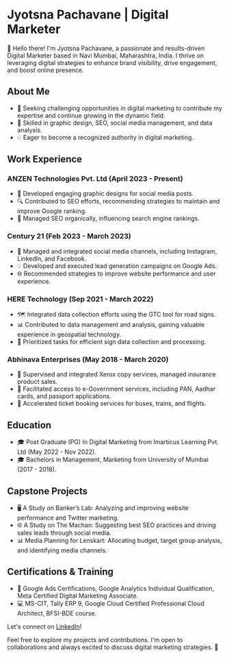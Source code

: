# Jyotsna Pachavane | Digital Marketer

👋 Hello there! I'm Jyotsna Pachavane, a passionate and results-driven Digital Marketer based in Navi Mumbai, Maharashtra, India. I thrive on leveraging digital strategies to enhance brand visibility, drive engagement, and boost online presence.

## About Me

- 🚀 Seeking challenging opportunities in digital marketing to contribute my expertise and continue growing in the dynamic field.
- 🎨 Skilled in graphic design, SEO, social media management, and data analysis.
- 💡 Eager to become a recognized authority in digital marketing.

## Work Experience

### ANZEN Technologies Pvt. Ltd (April 2023 - Present)
- 🎨 Developed engaging graphic designs for social media posts.
- 🔍 Contributed to SEO efforts, recommending strategies to maintain and improve Google ranking.
- 🚀 Managed SEO organically, influencing search engine rankings.

### Century 21 (Feb 2023 - March 2023)
- 📱 Managed and integrated social media channels, including Instagram, LinkedIn, and Facebook.
- 💡 Developed and executed lead generation campaigns on Google Ads.
- 🌐 Recommended strategies to improve website performance and user experience.

### HERE Technology (Sep 2021 - March 2022)
- 🗺 Integrated data collection efforts using the GTC tool for road signs.
- 📊 Contributed to data management and analysis, gaining valuable experience in geospatial technology.
- 🔄 Prioritized tasks for efficient sign data collection and processing.

### Abhinava Enterprises (May 2018 - March 2020)
- 💼 Supervised and integrated Xerox copy services, managed insurance product sales.
- 📝 Facilitated access to e-Government services, including PAN, Aadhar cards, and passport applications.
- 🎫 Accelerated ticket booking services for buses, trains, and flights.

## Education

- 🎓 Post Graduate (PG) In Digital Marketing from Imarticus Learning Pvt. Ltd (May 2022 - Nov 2022).
- 🎓 Bachelors in Management, Marketing from University of Mumbai (2017 - 2018).

## Capstone Projects

- 🖥 A Study on Banker’s Lab: Analyzing and improving website performance and Twitter marketing.
- 🌐 A Study on The Machan: Suggesting best SEO practices and driving sales leads through social media.
- 📊 Media Planning for Lenskart: Allocating budget, target group analysis, and identifying media channels.

## Certifications & Training

- 📜 Google Ads Certifications, Google Analytics Individual Qualification, Meta Certified Digital Marketing Associate.
- 💻 MS-CIT, Tally ERP 9, Google Cloud Certified Professional Cloud Architect, BFSI-BDE course.

Let's connect on [LinkedIn](https://www.linkedin.com/in/jyotsna-pachvane)!

Feel free to explore my projects and contributions. I'm open to collaborations and always excited to discuss digital marketing strategies. 🚀
